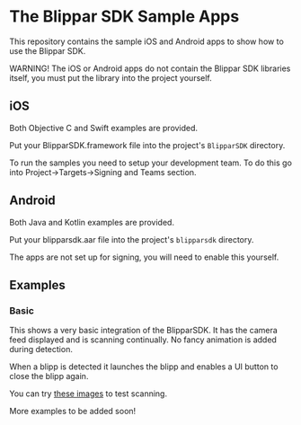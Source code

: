 # The Blippar SDK Sample Apps

This repository contains the sample iOS and Android apps to show how to use the Blippar SDK.

WARNING! The iOS or Android apps do not contain the Blippar SDK libraries itself, you must put the library into the project yourself.

## iOS

Both Objective C and Swift examples are provided.

Put your BlipparSDK.framework file into the project's `BlipparSDK` directory.

To run the samples you need to setup your development team. To do this go into Project->Targets->Signing and Teams section.

## Android

Both Java and Kotlin examples are provided.

Put your blipparsdk.aar file into the project's `blipparsdk` directory.

The apps are not set up for signing, you will need to enable this yourself.

## Examples

### Basic

This shows a very basic integration of the BlipparSDK. It has the camera feed displayed and is scanning continually. No fancy animation is added during detection.

When a blipp is detected it launches the blipp and enables a UI button to close the blipp again.

You can try [these images](https://developer.blippar.com/portal/sdk/guides/sample-markers) to test scanning.

More examples to be added soon!